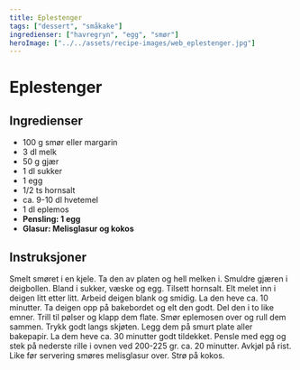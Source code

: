 ```yaml
---
title: Eplestenger
tags: ["dessert", "småkake"]
ingredienser: ["havregryn", "egg", "smør"]
heroImage: ["../../assets/recipe-images/web_eplestenger.jpg"]
---
```


# Eplestenger

## Ingredienser

- 100 g smør eller margarin
- 3 dl melk
- 50 g gjær
- 1 dl sukker
- 1 egg
- 1/2 ts hornsalt
- ca. 9-10 dl hvetemel
- 1 dl eplemos
- **Pensling: 1 egg**
- **Glasur: Melisglasur og kokos**

## Instruksjoner

Smelt smøret i en kjele. Ta den av platen og hell melken i. Smuldre gjæren i deigbollen. Bland i sukker, væske og egg. Tilsett hornsalt. Elt melet inn i deigen litt etter litt. Arbeid deigen blank og smidig. La den heve ca. 10 minutter. Ta deigen opp på bakebordet og elt den godt. Del den i to like emner. Trill til pølser og klapp dem flate. Smør eplemosen over og rull dem sammen. Trykk godt langs skjøten. Legg dem på smurt plate aller bakepapir. La dem heve ca. 30 minutter godt tildekket. Pensle med egg og stek på nederste rille i ovnen ved 200-225 gr. ca. 20 minutter. Avkjøl på rist. Like før servering smøres melisglasur over. Strø på kokos.
